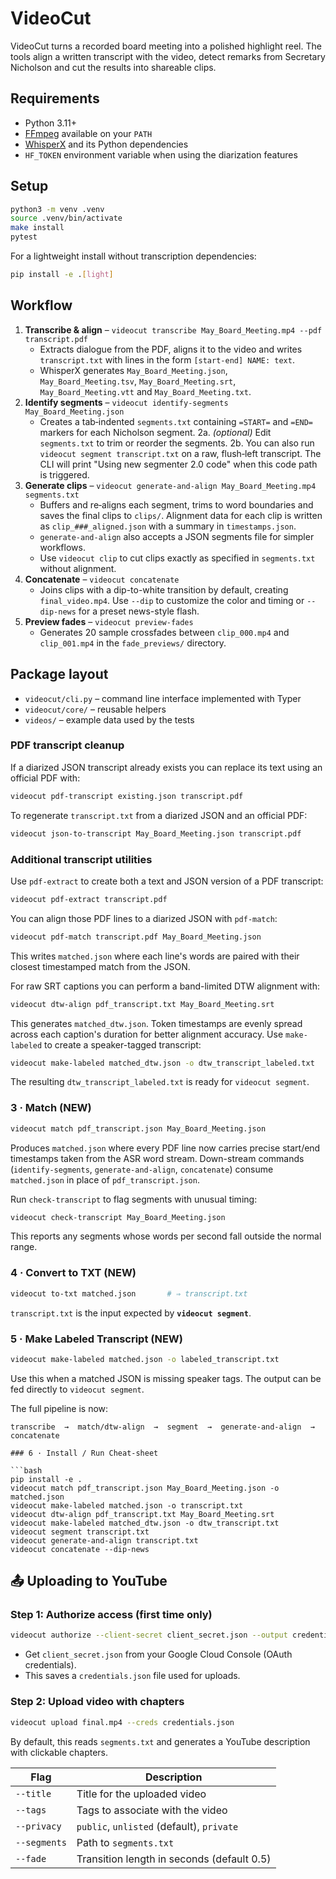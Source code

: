 # VideoCut

VideoCut turns a recorded board meeting into a polished highlight reel. The tools align a written transcript with the video, detect remarks from Secretary Nicholson and cut the results into shareable clips.

## Requirements
- Python 3.11+
- [FFmpeg](https://ffmpeg.org/) available on your `PATH`
- [WhisperX](https://github.com/m-bain/whisperX) and its Python dependencies
- `HF_TOKEN` environment variable when using the diarization features

## Setup
```bash
python3 -m venv .venv
source .venv/bin/activate
make install
pytest
```
For a lightweight install without transcription dependencies:

```bash
pip install -e .[light]
```

## Workflow
1. **Transcribe & align** – `videocut transcribe May_Board_Meeting.mp4 --pdf transcript.pdf`
   - Extracts dialogue from the PDF, aligns it to the video and writes
     `transcript.txt` with lines in the form
     `[start‑end] NAME: text`.
   - WhisperX generates `May_Board_Meeting.json`, `May_Board_Meeting.tsv`,
     `May_Board_Meeting.srt`, `May_Board_Meeting.vtt` and `May_Board_Meeting.txt`.
2. **Identify segments** – `videocut identify-segments May_Board_Meeting.json`
   - Creates a tab‑indented `segments.txt` containing `=START=` and `=END=`
     markers for each Nicholson segment.
2a. *(optional)* Edit `segments.txt` to trim or reorder the segments.
2b. You can also run `videocut segment transcript.txt` on a raw, flush‑left
    transcript. The CLI will print "Using new segmenter 2.0 code" when this
    code path is triggered.
3. **Generate clips** – `videocut generate-and-align May_Board_Meeting.mp4 segments.txt`
   - Buffers and re‑aligns each segment, trims to word boundaries and saves the
     final clips to `clips/`. Alignment data for each clip is written as
     `clip_###_aligned.json` with a summary in `timestamps.json`.
   - `generate-and-align` also accepts a JSON segments file for simpler workflows.
   - Use `videocut clip` to cut clips exactly as specified in `segments.txt` without alignment.
4. **Concatenate** – `videocut concatenate`
   - Joins clips with a dip-to-white transition by default, creating
     `final_video.mp4`. Use `--dip` to customize the color and timing or
     `--dip-news` for a preset news-style flash.
5. **Preview fades** – `videocut preview-fades`
   - Generates 20 sample crossfades between `clip_000.mp4` and `clip_001.mp4`
     in the `fade_previews/` directory.

## Package layout
- `videocut/cli.py` – command line interface implemented with Typer
- `videocut/core/` – reusable helpers
- `videos/` – example data used by the tests

### PDF transcript cleanup
If a diarized JSON transcript already exists you can replace its text using an
official PDF with:
```bash
videocut pdf-transcript existing.json transcript.pdf
```

To regenerate `transcript.txt` from a diarized JSON and an official PDF:
```bash
videocut json-to-transcript May_Board_Meeting.json transcript.pdf
```

### Additional transcript utilities
Use `pdf-extract` to create both a text and JSON version of a PDF transcript:
```bash
videocut pdf-extract transcript.pdf
```

You can align those PDF lines to a diarized JSON with `pdf-match`:
```bash
videocut pdf-match transcript.pdf May_Board_Meeting.json
```
This writes `matched.json` where each line's words are paired with their
closest timestamped match from the JSON.

For raw SRT captions you can perform a band-limited DTW alignment with:
```bash
videocut dtw-align pdf_transcript.txt May_Board_Meeting.srt
```
This generates `matched_dtw.json`. Token timestamps are evenly spread across each
caption's duration for better alignment accuracy. Use ``make-labeled`` to create
a speaker-tagged transcript:
```bash
videocut make-labeled matched_dtw.json -o dtw_transcript_labeled.txt
```
The resulting ``dtw_transcript_labeled.txt`` is ready for ``videocut segment``.

### 3 · Match (NEW)

```bash
videocut match pdf_transcript.json May_Board_Meeting.json
```

Produces `matched.json` where every PDF line now carries precise start/end
timestamps taken from the ASR word stream. Down-stream commands
(`identify-segments`, `generate-and-align`, `concatenate`) consume `matched.json`
in place of `pdf_transcript.json`.

Run `check-transcript` to flag segments with unusual timing:
```bash
videocut check-transcript May_Board_Meeting.json
```
This reports any segments whose words per second fall outside the normal range.

### 4 · Convert to TXT (NEW)

```bash
videocut to-txt matched.json       # ⇒ transcript.txt
```

`transcript.txt` is the input expected by **`videocut segment`**.

### 5 · Make Labeled Transcript (NEW)

```bash
videocut make-labeled matched.json -o labeled_transcript.txt
```

Use this when a matched JSON is missing speaker tags. The output can be fed
directly to ``videocut segment``.

The full pipeline is now:

```
transcribe  →  match/dtw-align  →  segment  →  generate-and-align  →  concatenate

### 6 · Install / Run Cheat-sheet

```bash
pip install -e .
videocut match pdf_transcript.json May_Board_Meeting.json -o matched.json
videocut make-labeled matched.json -o transcript.txt
videocut dtw-align pdf_transcript.txt May_Board_Meeting.srt
videocut make-labeled matched_dtw.json -o dtw_transcript.txt
videocut segment transcript.txt
videocut generate-and-align transcript.txt
videocut concatenate --dip-news
```

## 📤 Uploading to YouTube

### Step 1: Authorize access (first time only)

```bash
videocut authorize --client-secret client_secret.json --output credentials.json
```

- Get `client_secret.json` from your Google Cloud Console (OAuth credentials).
- This saves a `credentials.json` file used for uploads.

### Step 2: Upload video with chapters

```bash
videocut upload final.mp4 --creds credentials.json
```

By default, this reads `segments.txt` and generates a YouTube description with clickable chapters.

| Flag | Description |
|------|-------------|
| `--title` | Title for the uploaded video |
| `--tags` | Tags to associate with the video |
| `--privacy` | `public`, `unlisted` (default), `private` |
| `--segments` | Path to `segments.txt` |
| `--fade` | Transition length in seconds (default 0.5) |

